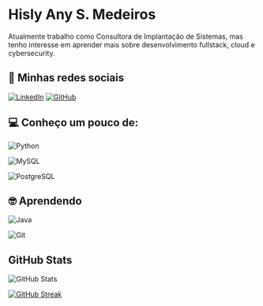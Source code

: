 # Hisly Any S. Medeiros

Atualmente trabalho como Consultora de Implantação de Sistemas, mas tenho interesse em aprender mais sobre desenvolvimento fullstack, cloud e cybersecurity.

## 🤝 Minhas redes sociais
[![LinkedIn](https://img.shields.io/badge/LinkedIn-330F63?style=for-the-badge&logo=linkedin&logoColor=white)](https://br.linkedin.com/in/hisly-any-medeiros-a9388428)
[![GitHub](https://img.shields.io/badge/github-239120?style=for-the-badge&logo=github&logoColor=white)](https://github.com/Hisly-A/)



## 💻 Conheço um pouco de:

![Python](https://img.shields.io/badge/python-3670A0?style=for-the-badge&logo=python&logoColor=ffdd54&labelColor=0D1117)

![MySQL](https://img.shields.io/badge/MySQL-7289DA?style=for-the-badge&logo=mysql&logoColor=white&labelColor=0D1117)

![PostgreSQL](https://img.shields.io/badge/PostgreSQL-%23734F96?style=for-the-badge&logo=postgresql&logoColor=white&labelColor=0D1117)


## 🤓 Aprendendo
![Java](https://img.shields.io/badge/java-5C2D91.svg?style=for-the-badge&logo=openjdk&logoColor=white)

![Git](https://img.shields.io/badge/GIT-%2338B2AC?style=for-the-badge&logo=git&logoColor=white)


## GitHub Stats

![GitHub Stats](https://github-readme-stats.vercel.app/api?username=Hisly-A&theme=transparent&bg_color=239120&border_color=000&show_icons=true&icon_color=FFF&title_color=39E09B&text_color=FFF&hide=stars)

[![GitHub Streak](https://streak-stats.demolab.com/?user=Hisly-A&theme=gotham&background=000&border=30A3DC&dates=FFF)](https://git.io/streak-stats)
